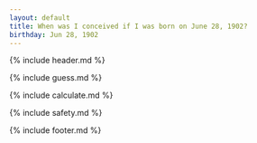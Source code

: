 ```yaml
---
layout: default
title: When was I conceived if I was born on June 28, 1902?
birthday: Jun 28, 1902
---
```


{% include header.md %}

{% include guess.md %}

{% include calculate.md %}

{% include safety.md %}

{% include footer.md %}



